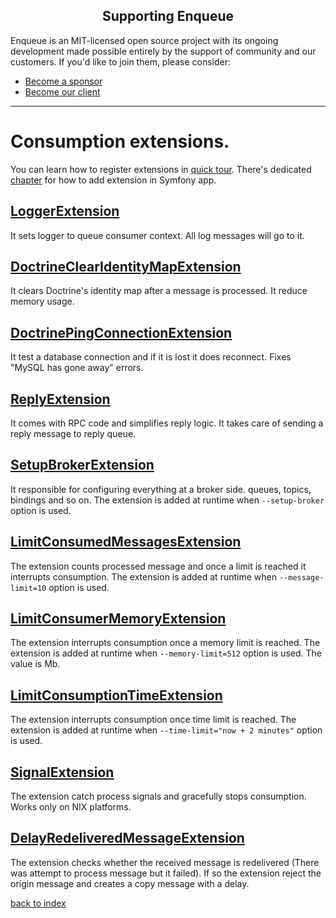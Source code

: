<h2 align="center">Supporting Enqueue</h2>

Enqueue is an MIT-licensed open source project with its ongoing development made possible entirely by the support of community and our customers. If you'd like to join them, please consider:

- [Become a sponsor](https://www.patreon.com/makasim)
- [Become our client](http://forma-pro.com/)

---

# Consumption extensions.

You can learn how to register extensions in [quick tour](../quick_tour.md#consumption).
There's dedicated [chapter](../bundle/consumption_extension.md) for how to add extension in Symfony app.

## [LoggerExtension](https://github.com/php-enqueue/enqueue-dev/blob/master/pkg/enqueue/Consumption/Extension/LoggerExtension.php) 

It sets logger to queue consumer context. All log messages will go to it.

## [DoctrineClearIdentityMapExtension](https://github.com/php-enqueue/enqueue-dev/blob/master/pkg/enqueue-bundle/Consumption/Extension/DoctrineClearIdentityMapExtension.php) 

It clears Doctrine's identity map after a message is processed. It reduce memory usage.

## [DoctrinePingConnectionExtension](https://github.com/php-enqueue/enqueue-dev/blob/master/pkg/enqueue-bundle/Consumption/Extension/DoctrinePingConnectionExtension.php)

It test a database connection and if it is lost it does reconnect. Fixes "MySQL has gone away" errors.

## [ReplyExtension](https://github.com/php-enqueue/enqueue-dev/blob/master/pkg/enqueue/Consumption/Extension/ReplyExtension.php)

It comes with RPC code and simplifies reply logic. 
It takes care of sending a reply message to reply queue.

## [SetupBrokerExtension](https://github.com/php-enqueue/enqueue-dev/blob/master/pkg/enqueue/Client/ConsumptionExtension/SetupBrokerExtension.php)

It responsible for configuring everything at a broker side. queues, topics, bindings and so on. 
The extension is added at runtime when `--setup-broker` option is used.

## [LimitConsumedMessagesExtension](https://github.com/php-enqueue/enqueue-dev/blob/master/pkg/enqueue/Consumption/Extension/LimitConsumedMessagesExtension.php)

The extension counts processed message and once a limit is reached it interrupts consumption.
The extension is added at runtime when `--message-limit=10` option is used.

## [LimitConsumerMemoryExtension](https://github.com/php-enqueue/enqueue-dev/blob/master/pkg/enqueue/Consumption/Extension/LimitConsumerMemoryExtension.php)

The extension interrupts consumption once a memory limit is reached.
The extension is added at runtime when `--memory-limit=512` option is used. 
The value is Mb. 

## [LimitConsumptionTimeExtension](https://github.com/php-enqueue/enqueue-dev/blob/master/pkg/enqueue/Consumption/Extension/LimitConsumptionTimeExtension.php)

The extension interrupts consumption once time limit is reached.
The extension is added at runtime when `--time-limit="now + 2 minutes"` option is used.

## [SignalExtension](https://github.com/php-enqueue/enqueue-dev/blob/master/pkg/enqueue/Consumption/Extension/SignalExtension.php)

The extension catch process signals and gracefully stops consumption. Works only on NIX platforms.
 
## [DelayRedeliveredMessageExtension](https://github.com/php-enqueue/enqueue-dev/blob/master/pkg/enqueue/Client/ConsumptionExtension/DelayRedeliveredMessageExtension.php)

The extension checks whether the received message is redelivered (There was attempt to process message but it failed). 
If so the extension reject the origin message and creates a copy message with a delay. 

[back to index](../index.md)
